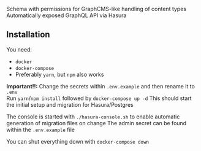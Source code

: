 Schema with permissions for GraphCMS-like handling of content types
Automatically exposed GraphQL API via Hasura

## Installation

You need:

- `docker`
- `docker-compose`
- Preferably `yarn`, but `npm` also works

**Important!!:** Change the secrets within `.env.example` and then rename it to `.env`  
Run `yarn`/`npm install` followed by `docker-compose up -d`
This should start the initial setup and migration for Hasura/Postgres

The console is started with `./hasura-console.sh` to enable automatic generation of migration files on change
The admin secret can be found within the `.env.example` file

You can shut everything down with `docker-compose down`

